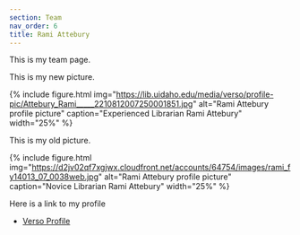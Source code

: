 ```yaml
---
section: Team
nav_order: 6
title: Rami Attebury
---
```


This is my team page. 

This is my new picture.

{% include figure.html img="https://lib.uidaho.edu/media/verso/profile-pic/Attebury_Rami_____2210812007250001851.jpg" alt="Rami Attebury profile picture" caption="Experienced Librarian Rami Attebury" width="25%" %}

This is my old picture.

{% include figure.html img="https://d2jv02qf7xgjwx.cloudfront.net/accounts/64754/images/rami_fy14013_07_0038web.jpg" alt="Rami Attebury profile picture" caption="Novice Librarian Rami Attebury" width="25%" %}

Here is a link to my profile

- [Verso Profile](https://verso.uidaho.edu/esploro/search/researchers?query=attebury&page=1&scope=all&institution=01ALLIANCE_UID)
